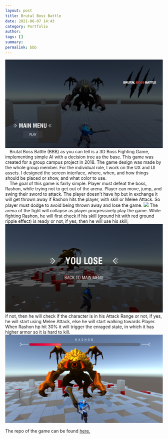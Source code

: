 ```yaml
---
layout: post
title: Brutal Boss Battle
date: 2021-06-07 14:43
category: Portfolio
author: 
tags: []
summary:
permalink: bbb 
---
```


<img src="/images/fulls/bbb1.png" class="fit image">
    &emsp;Brutal Boss Battle (BBB) as you can tell is a 3D Boss Fighting Game, implementing simple AI with a decision tree as the base. This game was created for a group campus project in 2018. The game design was made by the whole group member. For the individual role, I work on the UX and UI assets. I designed the screen interface, where, when, and how things should be placed or show, and what color to use. <br/>
    &emsp;The goal of this game is fairly simple. Player must defeat the boss, Rashon, while trying not to get out of the arena. Player can move, jump, and swing their sword to attack. The player doesn't have hp but in exchange it will get thrown away if Rashon hits the player, with skill or Melee Attack. So player must dodge to avoid being thrown away and lose the game.

<img src="/images/fulls/bbb.gif" class="fit image">    
    The arena of the fight will collapse as player progressively play the game. While fighting Rashon, he will first check if his skill (ground hit with red ground ripple effect) is ready or not, if yes, then he will use his skill, 

<img src="/images/fulls/bbb3.png" class="fit image">
    if not, then he will check if the character is in his Attack Range or not, if yes, he will start using Melee Attack, else he will start walking towards Player. When Rashon hp hit 30% it will trigger the enraged state, in which it has higher armor so it is hard to kill.

<img src="/images/fulls/bbb4.png" class="fit image">

The repo of the game can be found 
<a
          href="#"
          onClick="window.open('https://github.com/lokerz/BBB', '_blank')"
          class="6u 12u(small)"
          >here.</a
        >